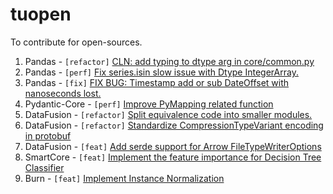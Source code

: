 # tuopen
To contribute for open-sources.

1. Pandas - `[refactor]`  [CLN: add typing to dtype arg in core/common.py](https://github.com/pandas-dev/pandas/pull/39018)
2. Pandas - `[perf]` [Fix series.isin slow issue with Dtype IntegerArray.](https://github.com/pandas-dev/pandas/pull/38379)
3. Pandas - `[fix]` [FIX BUG: Timestamp add or sub DateOffset with nanoseconds lost.](https://github.com/pandas-dev/pandas/pull/43968)
4. Pydantic-Core - `[perf]` [Improve PyMapping related function](https://github.com/pydantic/pydantic-core/pull/314)
5. DataFusion - `[refactor]` [Split equivalence code into smaller modules.](https://github.com/apache/arrow-datafusion/pull/8649)
6. DataFusion - `[refactor]` [Standardize CompressionTypeVariant encoding in protobuf](https://github.com/apache/arrow-datafusion/pull/8785)
7. DataFusion - `[feat]` [Add serde support for Arrow FileTypeWriterOptions](https://github.com/apache/arrow-datafusion/pull/8850)
8. SmartCore - `[feat]` [Implement the feature importance for Decision Tree Classifier](https://github.com/smartcorelib/smartcore/pull/275)
9. Burn - `[feat]` [Implement Instance Normalization](https://github.com/tracel-ai/burn/pull/1321)
